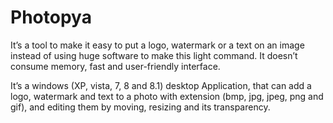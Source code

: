 # Photopya
It’s a tool to make it easy to put a logo, watermark or a text on an image instead of using huge software to make this light command. It doesn’t consume memory, fast and user-friendly interface.

It’s a windows (XP, vista, 7, 8 and 8.1) desktop Application, that can add a logo, watermark and text to a photo with extension (bmp, jpg, jpeg, png and gif), and editing them by moving, resizing and its transparency.
